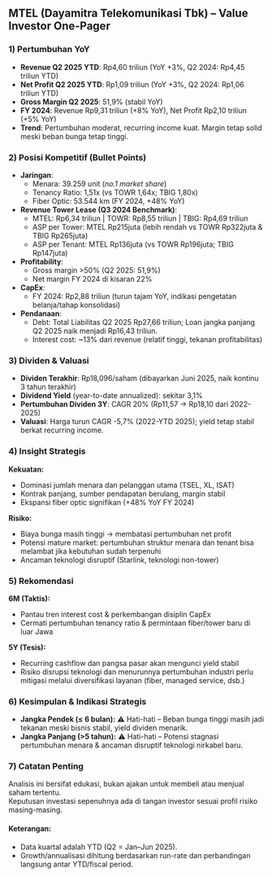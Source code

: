 ## MTEL (Dayamitra Telekomunikasi Tbk) – Value Investor One-Pager

### 1) Pertumbuhan YoY
- **Revenue Q2 2025 YTD**: Rp4,60 triliun (YoY +3%, Q2 2024: Rp4,45 triliun YTD)
- **Net Profit Q2 2025 YTD**: Rp1,09 triliun (YoY +3%, Q2 2024: Rp1,06 triliun YTD)
- **Gross Margin Q2 2025**: 51,9% (stabil YoY)
- **FY 2024**: Revenue Rp9,31 triliun (+8% YoY), Net Profit Rp2,10 triliun (+5% YoY)
- **Trend**: Pertumbuhan moderat, recurring income kuat. Margin tetap solid meski beban bunga tetap tinggi.

### 2) Posisi Kompetitif (Bullet Points)
- **Jaringan**:
    - Menara: 39.259 unit (*no.1 market share*)
    - Tenancy Ratio: 1,51x (vs TOWR 1,64x; TBIG 1,80x)
    - Fiber Optic: 53.544 km (FY 2024, +48% YoY)
- **Revenue Tower Lease (Q3 2024 Benchmark)**:
    - MTEL: Rp6,34 triliun | TOWR: Rp8,55 triliun | TBIG: Rp4,69 triliun
    - ASP per Tower: MTEL Rp215juta (lebih rendah vs TOWR Rp322juta & TBIG Rp265juta)
    - ASP per Tenant: MTEL Rp136juta (vs TOWR Rp196juta; TBIG Rp147juta)
- **Profitability**:
    - Gross margin >50% (Q2 2025: 51,9%)
    - Net margin FY 2024 di kisaran 22%
- **CapEx**:
    - FY 2024: Rp2,88 triliun (turun tajam YoY, indikasi pengetatan belanja/tahap konsolidasi)
- **Pendanaan**:
    - Debt: Total Liabilitas Q2 2025 Rp27,66 triliun; Loan jangka panjang Q2 2025 naik menjadi Rp16,43 triliun.
    - Interest cost: ~13% dari revenue (relatif tinggi, tekanan profitabilitas)

### 3) Dividen & Valuasi
- **Dividen Terakhir**: Rp18,096/saham (dibayarkan Juni 2025, naik kontinu 3 tahun terakhir)
- **Dividend Yield** (year-to-date annualized): sekitar 3,1%
- **Pertumbuhan Dividen 3Y**: CAGR 20% (Rp11,57 → Rp18,10 dari 2022-2025)
- **Valuasi**: Harga turun CAGR -5,7% (2022-YTD 2025); yield tetap stabil berkat recurring income.

### 4) Insight Strategis
**Kekuatan:**
- Dominasi jumlah menara dan pelanggan utama (TSEL, XL, ISAT)
- Kontrak panjang, sumber pendapatan berulang, margin stabil
- Ekspansi fiber optic signifikan (+48% YoY FY 2024)

**Risiko:**
- Biaya bunga masih tinggi → membatasi pertumbuhan net profit
- Potensi mature market: pertumbuhan struktur menara dan tenant bisa melambat jika kebutuhan sudah terpenuhi
- Ancaman teknologi disruptif (Starlink, teknologi non-tower)

### 5) Rekomendasi
**6M (Taktis):**
- Pantau tren interest cost & perkembangan disiplin CapEx
- Cermati pertumbuhan tenancy ratio & permintaan fiber/tower baru di luar Jawa

**5Y (Tesis):**
- Recurring cashflow dan pangsa pasar akan mengunci yield stabil
- Risiko disrupsi teknologi dan menurunnya pertumbuhan industri perlu mitigasi melalui diversifikasi layanan (fiber, managed service, dsb.)

### 6) Kesimpulan & Indikasi Strategis
- **Jangka Pendek (≤ 6 bulan):** ⚠️ Hati-hati – Beban bunga tinggi masih jadi tekanan meski bisnis stabil, yield dividen menarik.
- **Jangka Panjang (>5 tahun):** ⚠️ Hati-hati – Potensi stagnasi pertumbuhan menara & ancaman disruptif teknologi nirkabel baru.

### 7) Catatan Penting
Analisis ini bersifat edukasi, bukan ajakan untuk membeli atau menjual saham tertentu.  
Keputusan investasi sepenuhnya ada di tangan investor sesuai profil risiko masing-masing.

#### Keterangan:
- Data kuartal adalah YTD (Q2 = Jan–Jun 2025).  
- Growth/annualisasi dihitung berdasarkan run-rate dan perbandingan langsung antar YTD/fiscal period.